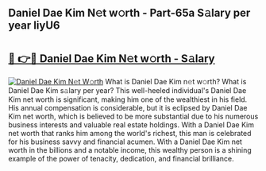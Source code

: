 ## Daniel Dae Kim N𝚎t w𝚘rth - Part-65a S𝚊lary per year IiyU6

# <h2><a href="http://gc2bch7.nevu.top/?p=Daniel+Dae+Kim">🔗 👉🔴 Daniel Dae Kim N𝚎t w𝚘rth - S𝚊lary</a></h2>

[![Daniel Dae Kim N𝚎t W𝚘rth](https://i.imgur.com/Oavwk0R.jpeg)](http://gc2bch7.nevu.top/?p=Daniel+Dae+Kim)
What is Daniel Dae Kim n𝚎t w𝚘rth? What is Daniel Dae Kim s𝚊lary per year?
This well-heeled individual's Daniel Dae Kim net worth is significant, making him one of the wealthiest in his field. His annual compensation is considerable, but it is eclipsed by Daniel Dae Kim net worth, which is believed to be more substantial due to his numerous business interests and valuable real estate holdings. With a Daniel Dae Kim net worth that ranks him among the world's richest, this man is celebrated for his business savvy and financial acumen. With a Daniel Dae Kim net worth in the billions and a notable income, this wealthy person is a shining example of the power of tenacity, dedication, and financial brilliance.
